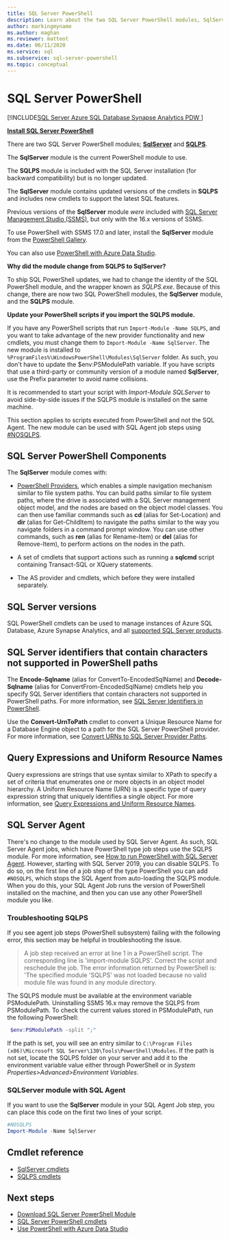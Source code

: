 ```yaml
---
title: SQL Server PowerShell
description: Learn about the two SQL Server PowerShell modules, SqlServer and SQLPS, which include PowerShell Providers and cmdlets.
author: markingmyname
ms.author: maghan
ms.reviewer: matteot
ms.date: 06/11/2020
ms.service: sql
ms.subservice: sql-server-powershell
ms.topic: conceptual
---
```


# SQL Server PowerShell

[!INCLUDE[SQL Server Azure SQL Database Synapse Analytics PDW ](../includes/applies-to-version/sql-asdb-asdbmi-asa-pdw.md)]

**[Install SQL Server PowerShell](download-sql-server-ps-module.md)**

There are two SQL Server PowerShell modules; **[SqlServer](/powershell/module/sqlserver)** and **[SQLPS](/powershell/module/sqlps)**.

The **SqlServer** module is the current PowerShell module to use.

The **SQLPS** module is included with the SQL Server installation (for backward compatibility) but is no longer updated.

The **SqlServer** module contains updated versions of the cmdlets in **SQLPS** and includes new cmdlets to support the latest SQL features.

Previous versions of the **SqlServer** module *were* included with [SQL Server Management Studio (SSMS)](../ssms/download-sql-server-management-studio-ssms.md), but only with the 16.x versions of SSMS.

To use PowerShell with SSMS 17.0 and later, install the **SqlServer** module from the [PowerShell Gallery](https://www.powershellgallery.com/packages/SqlServer).

You can also use [PowerShell with Azure Data Studio](../azure-data-studio/extensions/powershell-extension.md).

**Why did the module change from SQLPS to SqlServer?**

To ship SQL PowerShell updates, we had to change the identity of the SQL PowerShell module, and the wrapper known as *SQLPS.exe*. Because of this change, there are now two SQL PowerShell modules, the **SqlServer** module, and the **SQLPS** module.  

**Update your PowerShell scripts if you import the SQLPS module.**

If you have any PowerShell scripts that run `Import-Module -Name SQLPS`, and you want to take advantage of the new provider functionality and new cmdlets, you must change them to `Import-Module -Name SqlServer`. The new module is installed to `%ProgramFiles%\WindowsPowerShell\Modules\SqlServer` folder. As such, you don't have to update the $env:PSModulePath variable. If you have scripts that use a third-party or community version of a module named **SqlServer**, use the Prefix parameter to avoid name collisions.

It is recommended to start your script with *Import-Module SQLServer* to avoid side-by-side issues if the SQLPS module is installed on the same machine.

This section applies to scripts executed from PowerShell and not the SQL Agent. The new module can be used with SQL Agent job steps using [#NOSQLPS](#sql-server-agent).

## SQL Server PowerShell Components

The **SqlServer** module comes with:

- [PowerShell Providers](/powershell/module/microsoft.powershell.core/about/about_providers), which enables a simple navigation mechanism similar to file system paths. You can build paths similar to file system paths, where the drive is associated with a SQL Server management object model, and the nodes are based on the object model classes. You can then use familiar commands such as **cd** (alias for Set-Location) and **dir** (alias for Get-ChildItem) to navigate the paths similar to the way you navigate folders in a command prompt window. You can use other commands, such as **ren** (alias for Rename-Item) or **del** (alias for Remove-Item), to perform actions on the nodes in the path.

- A set of cmdlets that support actions such as running a **sqlcmd** script containing Transact-SQL or XQuery statements.  

- The AS provider and cmdlets, which before they were installed separately.

## SQL Server versions

SQL PowerShell cmdlets can be used to manage instances of Azure SQL Database, Azure Synapse Analytics, and all [supported SQL Server products](https://support.microsoft.com/lifecycle/search/1044).

## SQL Server identifiers that contain characters not supported in PowerShell paths

The **Encode-Sqlname** (alias for ConvertTo-EncodedSqlName) and **Decode-Sqlname** (alias for ConvertFrom-EncodedSqlName) cmdlets help you specify SQL Server identifiers that contain characters not supported in PowerShell paths. For more information, see [SQL Server Identifiers in PowerShell](sql-server-identifiers-in-powershell.md).

Use the **Convert-UrnToPath** cmdlet to convert a Unique Resource Name for a Database Engine object to a path for the SQL Server PowerShell provider. For more information, see [Convert URNs to SQL Server Provider Paths](/powershell/module/sqlserver/Convert-UrnToPath).
  
## Query Expressions and Uniform Resource Names  

Query expressions are strings that use syntax similar to XPath to specify a set of criteria that enumerates one or more objects in an object model hierarchy. A Uniform Resource Name (URN) is a specific type of query expression string that uniquely identifies a single object. For more information, see [Query Expressions and Uniform Resource Names](query-expressions-and-uniform-resource-names.md).

## SQL Server Agent

There's no change to the module used by SQL Server Agent. As such, SQL Server Agent jobs, which have PowerShell type job steps use the SQLPS module. For more information, see [How to run PowerShell with SQL Server Agent](run-windows-powershell-steps-in-sql-server-agent.md). However, starting with SQL Server 2019, you can disable SQLPS. To do so, on the first line of a job step of the type PowerShell you can add `#NOSQLPS`, which stops the SQL Agent from auto-loading the SQLPS module. When you do this, your SQL Agent Job runs the version of PowerShell installed on the machine, and then you can use any other PowerShell module you like.

### Troubleshooting SQLPS
If you see agent job steps (PowerShell subsystem) failing with the following error, this section may be helpful in troubleshooting the issue. 

> A job step received an error at line 1 in a PowerShell script. The corresponding line is 'import-module SQLPS'. Correct the script and reschedule the job. The error information returned by PowerShell is: 'The specified module 'SQLPS' was not loaded because no valid module file was found in any module directory.  

The SQLPS module must be available at the environment variable PSModulePath.  Uninstalling SSMS 16.x may remove the SQLPS from PSModulePath.  To check the current values stored in PSModulePath, run the following PowerShell:

```powershell
 $env:PSModulePath -split ";"
```

If the path is set, you will see an entry similar to `C:\Program Files (x86)\Microsoft SQL Server\130\Tools\PowerShell\Modules`.  If the path is not set, locate the SQLPS folder on your server and add it to the environment variable value either through PowerShell or in *System Properties>Advanced>Environment Variables*.

### SQLServer module with SQL Agent

If you want to use the **SqlServer** module in your SQL Agent Job step, you can place this code on the first two lines of your script.

```powershell
#NOSQLPS
Import-Module -Name SqlServer
```



## Cmdlet reference

- [SqlServer cmdlets](/powershell/module/sqlserver)
- [SQLPS cmdlets](/powershell/module/sqlps)

## Next steps

- [Download SQL Server PowerShell Module](download-sql-server-ps-module.md)
- [SQL Server PowerShell cmdlets](/powershell/module/sqlserver)
- [Use PowerShell with Azure Data Studio](../azure-data-studio/extensions/powershell-extension.md)
